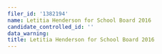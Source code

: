 ```yaml
---
filer_id: '1382194'
name: Letitia Henderson for School Board 2016
candidate_controlled_id: ''
data_warning: 
title: Letitia Henderson for School Board 2016
---
```

